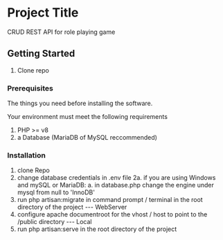 # Project Title

CRUD REST API for role playing game

## Getting Started

1. Clone repo 

### Prerequisites

The things you need before installing the software.

Your environment must meet the following requirements
1. PHP >= v8
2. a Database (MariaDB of MySQL reccommended)

### Installation

1. clone Repo
2. change database credentials in .env file
2a. if you are using Windows and mySQL or MariaDB: 
   a. in database.php change the engine under mysql from null to 'InnoDB' 
2. run php artisan:migrate in command prompt / terminal in the root directory of the project
--- WebServer
3. configure apache documentroot for the vhost / host to point to the /public directory
--- Local
3. run php artisan:serve in the root directory of the project
